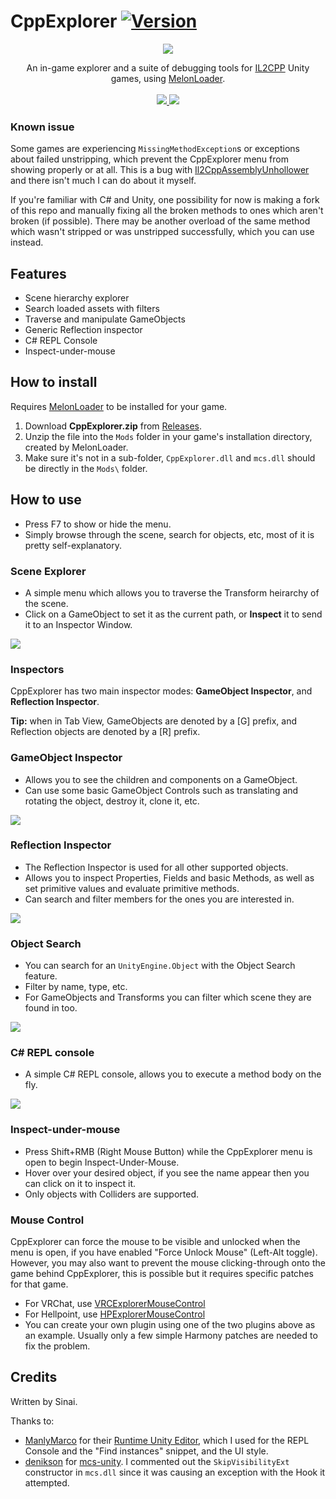 # CppExplorer [![Version](https://img.shields.io/badge/MelonLoader-0.2.7.1-green.svg)]()

<p align="center">
  <img align="center" src="https://sinai-dev.github.io/images/thumbs/02.png">
</p>

<p align="center">
  An in-game explorer and a suite of debugging tools for <a href="https://docs.unity3d.com/Manual/IL2CPP.html">IL2CPP</a> Unity games, using <a href="https://github.com/HerpDerpinstine/MelonLoader">MelonLoader</a>.<br><br>

  <a href="../../releases/latest">
    <img src="https://img.shields.io/github/release/sinai-dev/CppExplorer.svg" />
  </a>
 
  <img src="https://img.shields.io/github/downloads/sinai-dev/CppExplorer/total.svg" />
</p>

### Known issue
Some games are experiencing `MissingMethodException`s or exceptions about failed unstripping, which prevent the CppExplorer menu from showing properly or at all. This is a bug with [Il2CppAssemblyUnhollower](https://github.com/knah/Il2CppAssemblyUnhollower) and there isn't much I can do about it myself. 

If you're familiar with C# and Unity, one possibility for now is making a fork of this repo and manually fixing all the broken methods to ones which aren't broken (if possible). There may be another overload of the same method which wasn't stripped or was unstripped successfully, which you can use instead.

## Features
* Scene hierarchy explorer
* Search loaded assets with filters
* Traverse and manipulate GameObjects
* Generic Reflection inspector
* C# REPL Console
* Inspect-under-mouse

## How to install

Requires [MelonLoader](https://github.com/HerpDerpinstine/MelonLoader) to be installed for your game.

1. Download <b>CppExplorer.zip</b> from [Releases](https://github.com/sinaioutlander/CppExplorer/releases).
2. Unzip the file into the `Mods` folder in your game's installation directory, created by MelonLoader.
3. Make sure it's not in a sub-folder, `CppExplorer.dll` and `mcs.dll` should be directly in the `Mods\` folder.

## How to use

* Press F7 to show or hide the menu.
* Simply browse through the scene, search for objects, etc, most of it is pretty self-explanatory.

### Scene Explorer

* A simple menu which allows you to traverse the Transform heirarchy of the scene.
* Click on a GameObject to set it as the current path, or <b>Inspect</b> it to send it to an Inspector Window.

[![](https://i.imgur.com/2b0q0jL.png)](https://i.imgur.com/2b0q0jL.png)

### Inspectors

CppExplorer has two main inspector modes: <b>GameObject Inspector</b>, and <b>Reflection Inspector</b>.

<b>Tip:</b> when in Tab View, GameObjects are denoted by a [G] prefix, and Reflection objects are denoted by a [R] prefix.

### GameObject Inspector

* Allows you to see the children and components on a GameObject.
* Can use some basic GameObject Controls such as translating and rotating the object, destroy it, clone it, etc.

[![](https://i.imgur.com/JTxqlx4.png)](https://i.imgur.com/JTxqlx4.png)

### Reflection Inspector

* The Reflection Inspector is used for all other supported objects.
* Allows you to inspect Properties, Fields and basic Methods, as well as set primitive values and evaluate primitive methods.
* Can search and filter members for the ones you are interested in.

[![](https://i.imgur.com/iq92m0l.png)](https://i.imgur.com/iq92m0l.png)

### Object Search

* You can search for an `UnityEngine.Object` with the Object Search feature.
* Filter by name, type, etc.
* For GameObjects and Transforms you can filter which scene they are found in too.

[![](https://i.imgur.com/lK2RthM.png)](https://i.imgur.com/lK2RthM.png)

### C# REPL console

* A simple C# REPL console, allows you to execute a method body on the fly.

[![](https://i.imgur.com/5U4D1a8.png)](https://i.imgur.com/5U4D1a8.png)

### Inspect-under-mouse

* Press Shift+RMB (Right Mouse Button) while the CppExplorer menu is open to begin Inspect-Under-Mouse.
* Hover over your desired object, if you see the name appear then you can click on it to inspect it.
* Only objects with Colliders are supported.

### Mouse Control

CppExplorer can force the mouse to be visible and unlocked when the menu is open, if you have enabled "Force Unlock Mouse" (Left-Alt toggle). However, you may also want to prevent the mouse clicking-through onto the game behind CppExplorer, this is possible but it requires specific patches for that game.

* For VRChat, use [VRCExplorerMouseControl](https://github.com/sinai-dev/VRCExplorerMouseControl)
* For Hellpoint, use [HPExplorerMouseControl](https://github.com/sinai-dev/Hellpoint-Mods/tree/master/HPExplorerMouseControl/HPExplorerMouseControl)
* You can create your own plugin using one of the two plugins above as an example. Usually only a few simple Harmony patches are needed to fix the problem.

## Credits

Written by Sinai.

Thanks to:
* [ManlyMarco](https://github.com/ManlyMarco) for their [Runtime Unity Editor](https://github.com/ManlyMarco/RuntimeUnityEditor), which I used for the REPL Console and the "Find instances" snippet, and the UI style.
* [denikson](https://github.com/denikson) for [mcs-unity](https://github.com/denikson/mcs-unity). I commented out the `SkipVisibilityExt` constructor in `mcs.dll` since it was causing an exception with the Hook it attempted.
